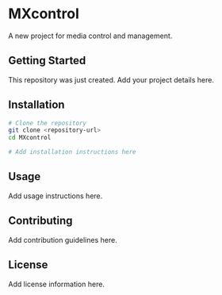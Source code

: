 # MXcontrol

A new project for media control and management.

## Getting Started

This repository was just created. Add your project details here.

## Installation

```bash
# Clone the repository
git clone <repository-url>
cd MXcontrol

# Add installation instructions here
```

## Usage

Add usage instructions here.

## Contributing

Add contribution guidelines here.

## License

Add license information here.

